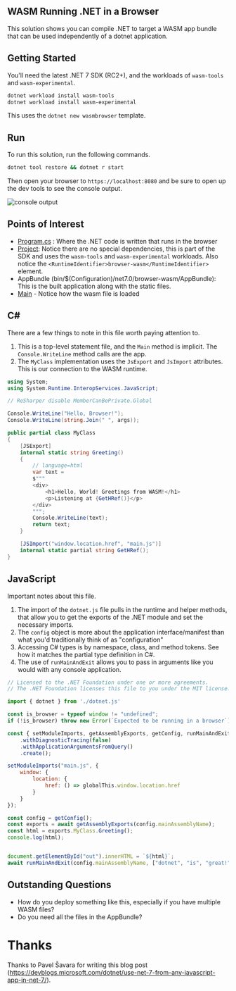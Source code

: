 ## WASM Running .NET in a Browser

This solution shows you can compile .NET to target a WASM app bundle that can
be used independently of a dotnet application.

## Getting Started

You'll need the latest .NET 7 SDK (RC2+), and the workloads of `wasm-tools` and `wasm-experimental`.

```bash
dotnet workload install wasm-tools
dotnet workload install wasm-experimental
```

This uses the `dotnet new wasmbrowser` template.

## Run

To run this solution, run the following commands.

```bash
dotnet tool restore && dotnet r start
```

Then open your browser to `https://localhost:8080` and be sure to open up the dev tools to see the console output.

![console output](console-output.png)

## Points of Interest

- [Program.cs](Program.cs) : Where the .NET code is written that runs in the browser
- [Project](HelloDotnetWasm.csproj): Notice there are no special dependencies, this is part of the SDK and uses the `wasm-tools` and `wasm-experimental` workloads. Also notice the `<RuntimeIdentifier>browser-wasm</RuntimeIdentifier>` element.
- AppBundle (bin/$(Configuration)/net7.0/browser-wasm/AppBundle): This is the built application along with the static files.
- [Main](main.js) - Notice how the wasm file is loaded

## C#

There are a few things to note in this file worth paying attention to.

1. This is a top-level statement file, and the `Main` method is implicit. The `Console.WriteLine` method calls are the app.
2. The `MyClass` implementation uses the `JsExport` and `JsImport` attributes. This is our connection to the WASM runtime.

```c#
using System;
using System.Runtime.InteropServices.JavaScript;

// ReSharper disable MemberCanBePrivate.Global

Console.WriteLine("Hello, Browser!");
Console.WriteLine(string.Join(" ", args));

public partial class MyClass
{
    [JSExport]
    internal static string Greeting()
    {
        // language=html
        var text = 
        $"""
        <div>
            <h1>Hello, World! Greetings from WASM!</h1>
            <p>Listening at {GetHRef()}</p>
        </div>
        """;
        Console.WriteLine(text);
        return text;
    }

    [JSImport("window.location.href", "main.js")]
    internal static partial string GetHRef();
}
```

## JavaScript

Important notes about this file.

1. The import of the `dotnet.js` file pulls in the runtime and helper methods, that allow you to get the exports of the .NET module and set the necessary imports.
2. The `config` object is more about the application interface/manifest than what you'd traditionally think of as "configuration"
3. Accessing C# types is by namespace, class, and method tokens. See how it matches the partial type definition in C#.
4. The use of `runMainAndExit` allows you to pass in arguments like you would with any console application. 

```javascript
// Licensed to the .NET Foundation under one or more agreements.
// The .NET Foundation licenses this file to you under the MIT license.

import { dotnet } from './dotnet.js'

const is_browser = typeof window != "undefined";
if (!is_browser) throw new Error(`Expected to be running in a browser`);

const { setModuleImports, getAssemblyExports, getConfig, runMainAndExit } = await dotnet
    .withDiagnosticTracing(false)
    .withApplicationArgumentsFromQuery()
    .create();

setModuleImports("main.js", {
    window: {
        location: {
            href: () => globalThis.window.location.href
        }
    }
});

const config = getConfig();
const exports = await getAssemblyExports(config.mainAssemblyName);
const html = exports.MyClass.Greeting();
console.log(html);


document.getElementById("out").innerHTML = `${html}`;
await runMainAndExit(config.mainAssemblyName, ["dotnet", "is", "great!"]);
```

## Outstanding Questions

- How do you deploy something like this, especially if you have multiple WASM files?
- Do you need all the files in the AppBundle?

# Thanks

Thanks to Pavel Šavara for writing this blog post (https://devblogs.microsoft.com/dotnet/use-net-7-from-any-javascript-app-in-net-7/).
